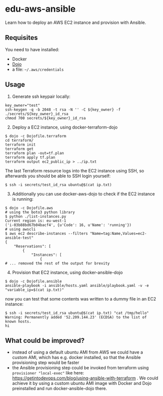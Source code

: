 # edu-aws-ansible

Learn how to deploy an AWS EC2 instance and provision with Ansible.

## Requisites
You need to have installed:
   * Docker
   * [Dojo](https://github.com/kudulab/dojo)
   * a file: `~/.aws/credentials`

## Usage
1. Generate ssh keypair locally:
```
key_owner="test"
ssh-keygen -q -b 2048 -t rsa -N '' -C ${key_owner} -f ./secrets/${key_owner}_id_rsa
chmod 700 secrets/${key_owner}_id_rsa
```

2. Deploy a EC2 instance, using docker-terraform-dojo
```
$ dojo -c Dojofile.terraform
cd terraform/
terraform init
terraform get
terraform plan -out=tf.plan
terraform apply tf.plan
terraform output ec2_public_ip > ../ip.txt
```
The last Terraform resource logs into the EC2 instance using SSH, so afterwards you should be able to SSH login yourself:
```
$ ssh -i secrets/test_id_rsa ubuntu@$(cat ip.txt)
```
3. Additionally you can use docker-aws-dojo to check if the EC2 instance is running:
```
$ dojo -c Dojofile.aws
# using the boto3 python library
$ python ./list-instances.py
Current region is: eu-west-1
('i-03b88bd67b04bacf4', {u'Code': 16, u'Name': 'running'})
# using awscli
$ aws ec2 describe-instances --filters "Name=tag:Name,Values=ec2-ansible-test"
{
    "Reservations": [
        {
            "Instances": [
                {
# ... removed the rest of the output for brevity
```

4. Provision that EC2 instance, using docker-ansible-dojo
```
$ dojo -c Dojofile.ansible
ansible-playbook -i ansible/hosts.yaml ansible/playbook.yaml -v -e "variable_ip=$(cat ip.txt)"
```

now you can test that some contents was written to a dummy file in an EC2 instance:
```
$ ssh -i secrets/test_id_rsa ubuntu@$(cat ip.txt) "cat /tmp/hello"
Warning: Permanently added '52.209.144.23' (ECDSA) to the list of known hosts.
hi
```

## What could be improved?

* instead of using a default ubuntu AMI from AWS we could have a custom AMI, which has e.g. docker installed, so that the Ansible provisioning step would be faster
* the Ansible provisioning step could be invoked from terraform using `provisioner "local-exec"` like here: https://getintodevops.com/blog/using-ansible-with-terraform . We could achieve it by using a custom ubuntu AMI image with Docker and Dojo preinstalled and run docker-ansible-dojo there.
